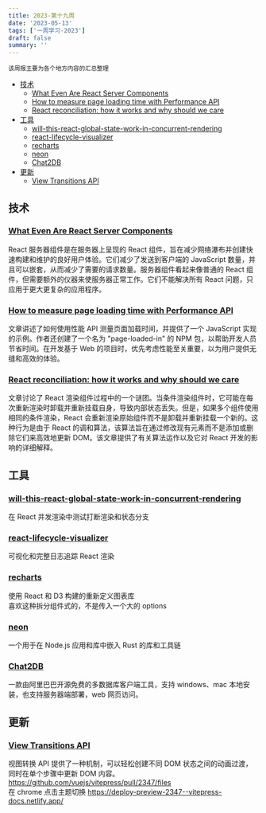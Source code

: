 ```yaml
---
title: 2023-第十九周
date: '2023-05-13'
tags: ['一周学习-2023']
draft: false
summary: ''
---
```


`该周报主要为各个地方内容的汇总整理`

- [技术](#技术)
  - [What Even Are React Server Components](#what-even-are-react-server-components)
  - [How to measure page loading time with Performance API](#how-to-measure-page-loading-time-with-performance-api)
  - [React reconciliation: how it works and why should we care](#react-reconciliation-how-it-works-and-why-should-we-care)
- [工具](#工具)
  - [will-this-react-global-state-work-in-concurrent-rendering](#will-this-react-global-state-work-in-concurrent-rendering)
  - [react-lifecycle-visualizer](#react-lifecycle-visualizer)
  - [recharts](#recharts)
  - [neon](#neon)
  - [Chat2DB](#chat2db)
- [更新](#更新)
  - [View Transitions API](#view-transitions-api)

## 技术

### [What Even Are React Server Components](https://www.viget.com/articles/what-even-are-react-server-components/)

React 服务器组件是在服务器上呈现的 React 组件，旨在减少网络瀑布并创建快速构建和维护的良好用户体验。它们减少了发送到客户端的 JavaScript 数量，并且可以嵌套，从而减少了需要的请求数量。服务器组件看起来像普通的 React 组件，但需要额外的仪器来使服务器正常工作。它们不能解决所有 React 问题，只应用于更大更复杂的应用程序。

### [How to measure page loading time with Performance API](https://www.silvestar.codes/articles/how-to-measure-page-loading-time-with-performance-api/)

文章讲述了如何使用性能 API 测量页面加载时间，并提供了一个 JavaScript 实现的示例。作者还创建了一个名为 "page-loaded-in" 的 NPM 包，以帮助开发人员节省时间。在开发基于 Web 的项目时，优先考虑性能至关重要，以为用户提供无缝和高效的体验。

### [React reconciliation: how it works and why should we care](https://www.developerway.com/posts/reconciliation-in-react#part1)

文章讨论了 React 渲染组件过程中的一个谜团。当条件渲染组件时，它可能在每次重新渲染时卸载并重新挂载自身，导致内部状态丢失。但是，如果多个组件使用相同的条件渲染，React 会重新渲染原始组件而不是卸载并重新挂载一个新的。这种行为是由于 React 的调和算法，该算法旨在通过修改现有元素而不是添加或删除它们来高效地更新 DOM。该文章提供了有关算法运作以及它对 React 开发的影响的详细解释。

## 工具

### [will-this-react-global-state-work-in-concurrent-rendering](https://github.com/dai-shi/will-this-react-global-state-work-in-concurrent-rendering)

在 React 并发渲染中测试打断渲染和状态分支

### [react-lifecycle-visualizer](https://github.com/Oblosys/react-lifecycle-visualizer)

可视化和完整日志追踪 React 渲染

### [recharts](https://github.com/recharts/recharts)

使用 React 和 D3 构建的重新定义图表库  
喜欢这种拆分组件式的，不是传入一个大的 options

### [neon](https://neon-bindings.com/)

一个用于在 Node.js 应用和库中嵌入 Rust 的库和工具链

### [Chat2DB](http://www.sqlgpt.cn/)

一款由阿里巴巴开源免费的多数据库客户端工具，支持 windows、mac 本地安装，也支持服务器端部署，web 网页访问。

## 更新

### [View Transitions API](https://developer.mozilla.org/en-US/docs/Web/API/View_Transitions_API)

视图转换 API 提供了一种机制，可以轻松创建不同 DOM 状态之间的动画过渡，同时在单个步骤中更新 DOM 内容。  
https://github.com/vuejs/vitepress/pull/2347/files  
在 chrome 点击主题切换
https://deploy-preview-2347--vitepress-docs.netlify.app/
